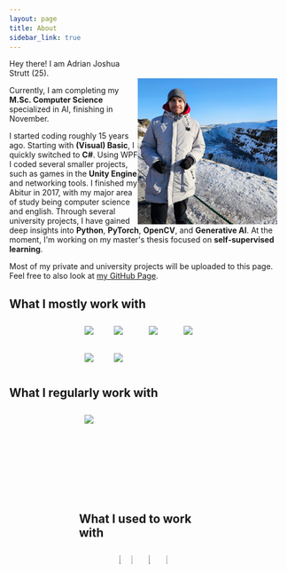 ```yaml
---
layout: page
title: About
sidebar_link: true
---
```


<img align="right" src="assets/images/me.jpg" width="50%" style="float: right;margin-right: 20px;margin-top: 35px;">

Hey there! I am Adrian Joshua Strutt (25).

Currently, I am completing my <b>M.Sc. Computer Science</b> specialized in AI, finishing in November.

I started coding roughly 15 years ago. Starting with <b>(Visual) Basic</b>, I quickly switched to <b>C#</b>.
Using WPF I coded several smaller projects, such as games in the <b>Unity Engine</b> and networking tools.
I finished my Abitur in 2017, with my major area of study being computer science and english.
Through several university projects, I have gained deep insights into <b>Python</b>, <b>PyTorch</b>, <b>OpenCV</b>, and <b>Generative AI</b>. At the moment, I'm working on my master's thesis focused on <b>self-supervised learning</b>.

Most of my private and university projects will be uploaded to this page.
Feel free to also look at [my GitHub Page](https://github.com/adrianjoshua-strutt).

## What I mostly work with

<div class="skills-div">
    <div class="skills-container">
        <div class="skills-item">
            <img src="https://cdn.jsdelivr.net/gh/devicons/devicon@latest/icons/python/python-original-wordmark.svg"/>
        </div>
        <div class="skills-item">
            <img src="https://cdn.jsdelivr.net/gh/devicons/devicon@latest/icons/pytorch/pytorch-original-wordmark.svg" />
        </div>
        <div class="skills-item">
            <img src="https://cdn.jsdelivr.net/gh/devicons/devicon@latest/icons/opencv/opencv-original-wordmark.svg" />
        </div>
        <div class="skills-item">
            <img src="https://cdn.jsdelivr.net/gh/devicons/devicon@latest/icons/github/github-original-wordmark.svg" /> 
        </div>
        <div class="skills-item">
            <img src="https://cdn.jsdelivr.net/gh/devicons/devicon@latest/icons/numpy/numpy-original-wordmark.svg" />
        </div>
        <div class="skills-item">
            <img src="https://cdn.jsdelivr.net/gh/devicons/devicon@latest/icons/pandas/pandas-original-wordmark.svg" />
        </div>   
    </div>
</div>

## What I regularly work with

<div class="skills-div">
    <div class="skills-container">
        <div class="skills-item">
            <img src="https://cdn.jsdelivr.net/gh/devicons/devicon@latest/icons/laravel/laravel-original-wordmark.svg" />
        <div class="skills-item">
             <img src="https://cdn.jsdelivr.net/gh/devicons/devicon@latest/icons/vuejs/vuejs-original-wordmark.svg" />
        </div>
        <div class="skills-item">
            <img src="https://cdn.jsdelivr.net/gh/devicons/devicon@latest/icons/mysql/mysql-original-wordmark.svg" />
        </div>
        <div class="skills-item">
            <img src="https://cdn.jsdelivr.net/gh/devicons/devicon@latest/icons/github/github-original-wordmark.svg" /> 
        </div>
    </div>
</div>

## What I used to work with

<div class="skills-div">
    <div class="skills-container">
        <div class="skills-item">
            <img src="https://cdn.jsdelivr.net/gh/devicons/devicon@latest/icons/java/java-original-wordmark.svg" />
        </div>
        <div class="skills-item">
            <img src="https://cdn.jsdelivr.net/gh/devicons/devicon@latest/icons/androidstudio/androidstudio-original-wordmark.svg" />
        </div>
        <div class="skills-item">
            <img src="https://cdn.jsdelivr.net/gh/devicons/devicon@latest/icons/csharp/csharp-original.svg" />
        </div>
        <div class="skills-item">
            <img src="https://cdn.jsdelivr.net/gh/devicons/devicon@latest/icons/unity/unity-plain-wordmark.svg" />
        </div>
    </div>
</div>



            
          

<style>

    @media screen and (max-width: 767px){   
        .skills-div{      
            width: 100%;
            margin-top: 15px; margin-left: auto; margin-right: auto; 
        } 
    }

    @media screen and (min-width: 768px) {      
        .skills-div{      
            width: 50%; 
            margin-top: 15px; margin-left: auto; margin-right: auto;
        } 
    } 

    .skills-container {
        display: flex;
        flex-wrap: wrap; /* Wrap flex items onto multiple lines */
    }

    .skills-item {
        flex: 1 0 22%; /* Set a fixed width for each item (adjust as needed) */
        max-width: calc(25% - 10px); /* Limit maximum width to 25% of container width minus margin */
        box-sizing: border-box; /* Include padding and border in the item's total width */
        padding: 10px; /* Optional: add padding for space */
        margin-right: 10px; /* Optional: adjust margin between columns */
        margin-bottom: 10px; /* Optional: adjust margin between rows */
    }

    /* Reset margin for every fourth item to start a new row */
    .skills-item:nth-child(4n + 1) {
        margin-right: 0;
    }

    /* Reset margin bottom for last row */
    .skills-item:nth-last-child(-n + 4) {
        margin-bottom: 0;
    }


</style>